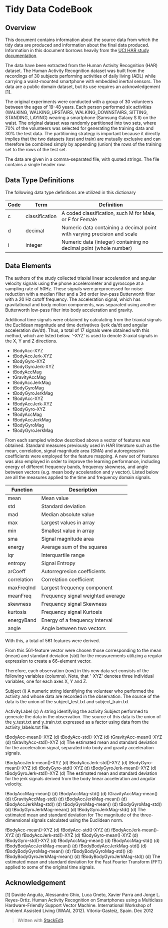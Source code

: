 Tidy Data CodeBook
===
Overview
---
This document contains information about the source data from which the tidy data are produced and information about the final data produced.  Information in this document borrows heavily from the [UCI HAR study documentation](https://www.elen.ucl.ac.be/Proceedings/esann/esannpdf/es2013-84.pdf).

The data have been extracted from the Human Activity Recognition (HAR) dataset.  The Human Activity Recognition dataset was built from the recordings of 30 subjects performing activities of daily living (ADL) while carrying a waist-mounted smartphone with embedded inertial sensors.  The data are a public domain dataset, but its use requires an acknowledgement [1].

The original experiments were conducted with a group of 30 volunteers between the ages of 19-48 years. Each person performed six activities (WALKING, WALKING\_UPSTAIRS, WALKING\_DOWNSTAIRS, SITTING, STANDING, LAYING) wearing a smartphone (Samsung Galaxy S II) on the waist.  The original dataset was randomly partitioned into two sets, where 70% of the volunteers was selected for generating the training data and 30% the test data.  The partitioning strategy is important because it directly implies that the two datasets (test and train) are mutually exclusive and can therefore be combined simply by appending (union) the rows of the training set to the rows of the test set.

The data are given in a comma-separated file, with quoted strings.  The file contains a single header row.

Data Type Definitions
---
The following data type definitions are utilized in this dictionary

| Code | Term | Definition |
| --- | --- | --- |
| c | classification | A coded classification, such M for Male, or F for Female |
| d | decimal | Numeric data containing a decimal point with varying precision and scale |
| i | integer | Numeric data (integer) containing no decimal point (whole number) |
 
Data Elements
---
The authors of the study collected triaxial linear acceleration and angular velocity signals using the phone accelerometer and gyroscope at a sampling rate of 50Hz. These signals were preprocessed for noise reduction with a median filter and a 3rd order low-pass Butterworth filter with a 20 Hz cutoff frequency. The acceleration signal, which has gravitational and body motion components, was separated using another Butterworth low-pass filter into body acceleration and gravity. 

Additional time signals were obtained by calculating from the triaxial signals the Euclidean magnitude and time derivatives (jerk da/dt and angular acceleration dw/dt).  Thus, a total of 17 signals were obtained with this method, which are listed below.  '-XYZ' is used to denote 3-axial signals in the X, Y and Z directions.

 - tBodyAcc-XYZ
 - tBodyAccJerk-XYZ 
 - tBodyGyro-XYZ
 - tBodyGyroJerk-XYZ 
 - tBodyAccMag
 - tGravityAccMag
 - tBodyAccJerkMag
 - tBodyGyroMag
 - tBodyGyroJerkMag
 - fBodyAcc-XYZ
 - fBodyAccJerk-XYZ
 - fBodyGyro-XYZ
 - fBodyAccMag
 - fBodyAccJerkMag
 - fBodyGyroMag
 - fBodyGyroJerkMag

From each sampled window described above a vector of features was obtained. Standard measures previously used in HAR literature such as the mean, correlation, signal magnitude area (SMA) and autoregression coefficients were employed for the feature mapping. A new set of features was also employed in order to improve the learning performance, including energy of different frequency bands, frequency skewness, and angle between vectors (e.g. mean body acceleration and y vector). Listed below are all the measures applied to the time and frequency domain signals.


| Function | Description |
| --- | --- |
| mean | Mean value |
| std | Standard deviation |
| mad | Median absolute value |
| max | Largest values in array |
| min | Smallest value in array |
| sma | Signal magnitude area |
| energy | Average sum of the squares |
| iqr | Interquartile range |
| entropy | Signal Entropy |
| arCoeff | Autorregresion coefficients |
| correlation | Correlation coefficient |
| maxFreqInd | Largest frequency component |
| meanFreq | Frequency signal weighted average |
| skewness | Frequency signal Skewness |
| kurtosis | Frequency signal Kurtosis |
| energyBand | Energy of a frequency interval |
| angle | Angle between two vectors |


With this, a total of 561 features were derived.

From this 561-feature vector were chosen those corresponding to the mean (mean) and standard deviation (std) for the measurements utilizing a regular expression to create a 66-element vector.

Therefore, each observation (row) in this new data set consists of the following variables (columns).  Note, that '-XYZ' denotes three individual variables, one for each axes X, Y and Z.

Subject (i)
A numeric string identifying the volunteer who performed the activity and whose data are recorded in the observation.  The source of the data is the union of the subject\_test.txt and subject\_train.txt

ActivityLabel (c)
A string identifying the activity Subject performed to generate the data in the observation.  The source of this data is the union of the y\_test.txt and y\_train.txt expressed as a factor using data from the activity\_labels.txt file.

tBodyAcc-mean()-XYZ (d)
tBodyAcc-std()-XYZ (d)
tGravityAcc-mean()-XYZ (d)
tGravityAcc-std()-XYZ (d)
The estimated mean and standard deviation for the acceleration signal, separated into body and gravity acceleration signals.

tBodyAccJerk-mean()-XYZ (d)
tBodyAccJerk-std()-XYZ (d)
tBodyGyro-mean()-XYZ (d)
tBodyGyro-std()-XYZ (d)
tBodyGyroJerk-mean()-XYZ (d)
tBodyGyroJerk-std()-XYZ (d)
The estimated mean and standard deviation for the jerk signals derived from the body linear acceleration and angular velocity.

tBodyAccMag-mean() (d)
tBodyAccMag-std() (d)
tGravityAccMag-mean() (d)
tGravityAccMag-std() (d)
tBodyAccJerkMag-mean() (d)
tBodyAccJerkMag-std() (d)
tBodyGyroMag-mean() (d)
tBodyGyroMag-std() (d)
tBodyGyroJerkMag-mean() (d)
tBodyGyroJerkMag-std() (d)
The estimated mean and standard deviation for The magnitude of the three-dimensional signals calculated using the Euclidean norm.

fBodyAcc-mean()-XYZ (d)
fBodyAcc-std()-XYZ (d)
fBodyAccJerk-mean()-XYZ (d)
fBodyAccJerk-std()-XYZ (d)
fBodyGyro-mean()-XYZ (d)
fBodyGyro-std()-XYZ (d)
fBodyAccMag-mean() (d)
fBodyAccMag-std() (d)
fBodyBodyAccJerkMag-mean() (d)
fBodyBodyAccJerkMag-std() (d)
fBodyBodyGyroMag-mean() (d)
fBodyBodyGyroMag-std() (d)
fBodyBodyGyroJerkMag-mean() (d)
fBodyBodyGyroJerkMag-std() (d)
The estimated mean and standard deviation for the Fast Fourier Transform (FFT) applied to some of the original time signals.

Acknowledgement
---
[1] Davide Anguita, Alessandro Ghio, Luca Oneto, Xavier Parra and Jorge L. Reyes-Ortiz. Human Activity Recognition on Smartphones using a Multiclass Hardware-Friendly Support Vector Machine. International Workshop of Ambient Assisted Living (IWAAL 2012). Vitoria-Gasteiz, Spain. Dec 2012



> Written with [StackEdit](https://stackedit.io/).